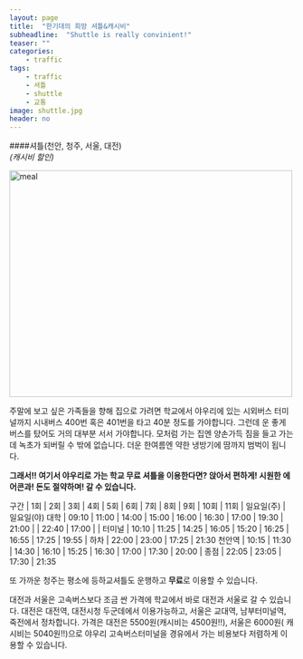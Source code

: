 ```yaml
---
layout: page
title:  "한기대의 희망 셔틀&캐시비"
subheadline:  "Shuttle is really convinient!"
teaser: ""
categories:
    - traffic
tags:
    - traffic
    - 셔틀
    - shuttle
    - 교통
image: shuttle.jpg
header: no
---
```


####셔틀(천안, 청주, 서울, 대전)     
*(캐시비 할인)*

<img src="https://kknn8.github.io/images/shuttle.bmp" width="500" height="400" alt="meal" />

주말에 보고 싶은 가족들을 향해 집으로 가려면 학교에서 야우리에 있는 시외버스 터미널까지 시내버스 400번 
혹은 401번을 타고 40분 정도를 가야합니다. 그런데 운 좋게 버스를 탔어도 거의 대부분 서서 가야합니다. 
모처럼 가는 집엔 양손가득 짐을 들고 가는데 녹초가 되버릴 수 밖에 없습니다. 더운 한여름엔 약한 냉방기에 
땀까지 범벅이 됩니다. 

**그래서!! 여기서 야우리로 가는 학교 무료 셔틀을 이용한다면? 앉아서 편하게! 시원한 에어콘과! 돈도 절약하며!
갈 수 있습니다.**

구간 | 1회 | 2회 | 3회 | 4회 | 5회 | 6회 | 7회 | 8회 | 9회 | 10회 | 11회 | 일요일(주) | 일요일(야)
대학 | 09:10 | 11:00 | 14:00 | 15:00 | 16:00 | 16:30 | 17:00 | 19:30 | 21:00 | | 22:40 | 17:00 | |
터미널 | 10:10 | 11:25 | 14:25 | 16:05 | 15:20 | 16:25 | 16:55 | 17:25 | 19:55 | 하차 | 22:00 | 23:00 | 17:25 | 21:30
천안역 | 10:15 | 11:30 | 14:30 | 16:10 | 15:25 | 16:30 | 17:00 | 17:30 | 20:00 | 종점 | 22:05 | 23:05 | 17:30 | 21:35

또 가까운 청주는 평소에 등하교셔틀도 운행하고 **무료**로 이용할 수 있습니다.

대전과 서울은 고속버스보다 조금 싼 가격에 학교에서 바로 대전과 서울로 갈 수 있습니다. 대전은 대전역, 대전시청 두군데에서
이용가능하고, 서울은 교대역, 남부터미널역, 죽전에서 정차합니다. 가격은 대전은 5500원(캐시비는 4500원!!), 서울은 6000원(
캐시비는 5040원!!)으로 야우리 고속버스터미널을 경유에서 가는 비용보다 저렴하게 이용할 수 있습니다.
